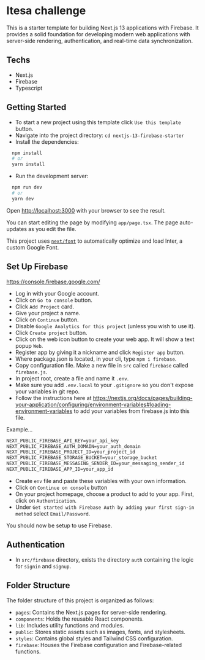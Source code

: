 # Itesa challenge

This is a starter template for building Next.js 13 applications with Firebase. It provides a solid foundation for developing modern web applications with server-side rendering, authentication, and real-time data synchronization.

## Techs

- Next.js
- Firebase
- Typescript


## Getting Started

- To start a new project using this template click `Use this template` button.
- Navigate into the project directory: `cd nextjs-13-firebase-starter`
- Install the dependencies:

```bash
  npm install
  # or
  yarn install
```

- Run the development server:

```bash
  npm run dev
  # or
  yarn dev
```

Open [http://localhost:3000](http://localhost:3000) with your browser to see the result.

You can start editing the page by modifying `app/page.tsx`. The page auto-updates as you edit the file.

This project uses [`next/font`](https://nextjs.org/docs/basic-features/font-optimization) to automatically optimize and load Inter, a custom Google Font.

## Set Up Firebase

<https://console.firebase.google.com/>

- Log in with your Google account.
- Click on `Go to console` button.
- Click `Add Project` card.
- Give your project a name.
- Click on `Continue` button.
- Disable `Google Analytics for this project` (unless you wish to use it).
- Click `Create project` button.
- Click on the web icon button to create your web app. It will show a text popup `Web`.
- Register app by giving it a nickname and click `Register app` button.
- Where package.json is located, in your cli, type `npm i firebase`.
- Copy configuration file. Make a new file in `src` called `firebase` called `firebase.js`.
- In project root, create a file and name it `.env`.
- Make sure you add `.env.local` to your `.gitignore` so you don't expose your variables in git repo.
- Follow the instructions here at <https://nextjs.org/docs/pages/building-your-application/configuring/environment-variables#loading-environment-variables> to add your variables from firebase.js into this file.

Example...

```md
NEXT_PUBLIC_FIREBASE_API_KEY=your_api_key
NEXT_PUBLIC_FIREBASE_AUTH_DOMAIN=your_auth_domain
NEXT_PUBLIC_FIREBASE_PROJECT_ID=your_project_id
NEXT_PUBLIC_FIREBASE_STORAGE_BUCKET=your_storage_bucket
NEXT_PUBLIC_FIREBASE_MESSAGING_SENDER_ID=your_messaging_sender_id
NEXT_PUBLIC_FIREBASE_APP_ID=your_app_id
```

- Create `env` file and paste these variables with your own information.
- Click on `Continue on console` button
- On your project homepage, choose a product to add to your app. First, click on `Authentication`.
- Under `Get started with Firebase Auth by adding your first sign-in method` select `Email/Password`.

You should now be setup to use Firebase.

## Authentication

- In `src/firebase` directory, exists the directory `auth` containing the logic for `signin` and `signup`.

## Folder Structure

The folder structure of this project is organized as follows:

- `pages`: Contains the Next.js pages for server-side rendering.
- `components`: Holds the reusable React components.
- `lib`: Includes utility functions and modules.
- `public`: Stores static assets such as images, fonts, and stylesheets.
- `styles`: Contains global styles and Tailwind CSS configuration.
- `firebase`: Houses the Firebase configuration and Firebase-related functions.
